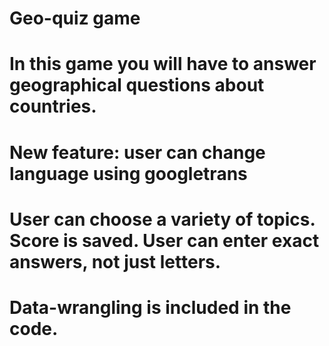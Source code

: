 # Geo-quiz game
# In this game you will have to answer geographical questions about countries.

# New feature: user can change language using googletrans
# User can choose a variety of topics. Score is saved. User can enter exact answers, not just letters.
# Data-wrangling is included in the code.
